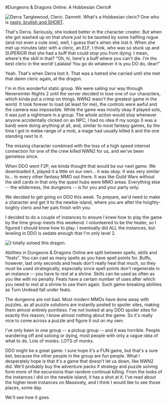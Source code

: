 #Dungeons & Dragons Online: A Hobbesian Cleric#

![](http://westkarana.com/wp-content/uploads/2010/01/dndclient-2010-01-07-22-38-06-21.jpg "Derra Tanglewood, Cleric. Dammit.") What's a Hobbesian cleric? One who is [nasty, brutish and SHORT](http://www.phrases.org.uk/meanings/254050.html). 

That's Derra. Seriously, she looked better in the character creator. But when she got washed up on that shore just to be taunted by some halfling rogue (and not even a cute one), well, I guess that's when she lost it. When she met up minutes later with a cleric, an ELF, I think, who was so stuck up and SUPERIOR that she had a buff that could stop you from dying. I mean, where's the skill in that? "Oh, hi, here's a buff where you can't die. I'm the best cleric in the world! Lalalala! You go do whatever it is you DO do, dear!"

Yeah. That's when Derra lost it. That was a hatred she carried until she met that damn cleric again, at the dragon.

I'm in this wonderful static group. We were sailing our way through Neverwinter Nights 2 until the server decided to lose one of our characters, which kinda put a crimp on things. NWN2 wasn't the greatest game in the world. It took forever to load (at least for me), the controls were awful and the camera was impossible. While the game was mostly okay if played solo, it was just a nightmare in a group. The whole action would stop whenever anyone accidentally clicked on an NPC, I had no idea if my songs (I was a bard) were doing anything at all, and, similar to most fantasy games, by the time I got in melee range of a mob, a mage had usually killed it and the one standing next to it.

The missing character combined with the loss of a high speed internet connection for one of the crew killed NWN2 for us, and we've been gameless since.

When DDO went F2P, we kinda thought that would be our next game. We downloaded it, played it a little on our own... it was okay. It was very similar to... to every other fantasy MMO out there. It was like Guild Wars without the skill cards in that only the quest hubs were MMO areas. Everything else -- the wilderness, the dungeons -- is for you and your party only.

We decided to get going on DDO this week. To prepare, we'd need to make a character and get it to the newbie island, where you are after the hoighty-toighty cleric and her pals finish with you.

I decided to do a couple of instances to ensure I knew how to play the game by the time group meets this weekend. I volunteered to be the healer, so I figured I should know how to play. I eventually did ALL the instances, but leveling in DDO is sedate enough that I'm only level 2.

![](http://westkarana.com/wp-content/uploads/2010/01/dndclient-2010-01-07-23-21-11-49.jpg "I totally soloed this dragon.")

Abilities in Dungeons & Dragons Online are split between spells, skills and "feats". You can cast as many spells as you have spell points for. Buffs, however, last only seconds and heals don't really heal that much, so they must be used strategically, especially since spell points don't regenerate in an instance -- you have to rest at a shrine. Skills can be used as often as you like with no penalty. Feats have a certain number of uses after which you need to rest at a shrine to use them again. Such game-breaking abilities as Turn Undead fall under feats.

The dungeons are not bad. Most modern MMOs have done away with puzzles, as all puzzle solutions are instantly posted to spoiler sites, making them almost entirely pointless. I've not looked at any DDO spoiler sites for exactly this reason; I know almost nothing about the game. So it's really nice to come across a puzzle and figure it out on my own.

I've only been in one group -- a pickup group -- and it was horrible. People wandering off and soloing or dying, most people with only a vague idea of what to do. Lots of monks. LOTS of monks.

DDO might be a great game. I sure hope it's a FUN game, but that's a sure bet, because the other people in the group are fun people. What I desperately hope is that it's a game that doesn't let us down, like NWN2 did. We'll probably buy the adventure packs if strategy and puzzle solving form more of the excursions than random continual killing. From the looks of the instances I did on the newbie island, it has a shot at it. I've read about the higher level instances on Massively, and I think I would like to see those places, some day.

We'll see how it goes.

